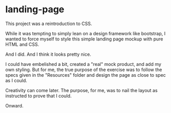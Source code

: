 # landing-page

This project was a reintroduction to CSS.

While it was tempting to simply lean on a design framework like bootstrap, I wanted to force myself to style this simple landing page mockup with pure HTML and CSS.

And I did. And I think it looks pretty nice.

I could have embelished a bit, created a "real" mock product, and add my own styling. But for me, the true purpose of the exercise was to follow the specs given in the "Resources" folder and design the page as close to spec as I could.

Creativity can come later. The purpose, for me, was to nail the layout as instructed to prove that I could.

Onward.
